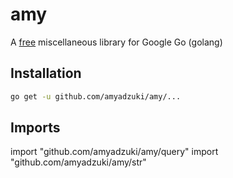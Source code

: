 # amy
A [free](https://creativecommons.org/publicdomain/zero/1.0/) miscellaneous library for Google Go (golang)

## Installation
```sh
go get -u github.com/amyadzuki/amy/...
```

## Imports
import "github.com/amyadzuki/amy/query"
import "github.com/amyadzuki/amy/str"
